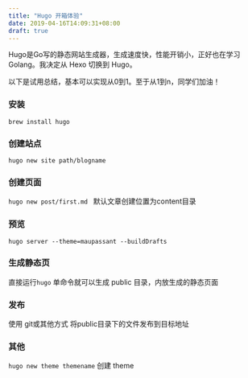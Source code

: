 ```yaml
---
title: "Hugo 开箱体验"
date: 2019-04-16T14:09:31+08:00
draft: true
---
```




Hugo是Go写的静态网站生成器，生成速度快，性能开销小，正好也在学习Golang。我决定从 Hexo 切换到 Hugo。

以下是试用总结，基本可以实现从0到1。至于从1到n，同学们加油！

### 安装

`brew install hugo`

### 创建站点

`hugo new site path/blogname`

### 创建页面

`hugo new post/first.md ` 默认文章创建位置为content目录

### 预览

`hugo server --theme=maupassant --buildDrafts`

### 生成静态页

直接运行`hugo` 单命令就可以生成 public 目录，内放生成的静态页面

### 发布

使用 git或其他方式 将public目录下的文件发布到目标地址

### 其他

`hugo new theme themename` 创建 theme